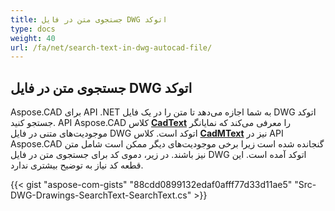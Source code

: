 ```yaml
---
title: جستجوی متن در فایل DWG اتوکد
type: docs
weight: 40
url: /fa/net/search-text-in-dwg-autocad-file/
---
```


## **جستجوی متن در فایل DWG اتوکد**
Aspose.CAD برای API .NET به شما اجازه می‌دهد تا متن را در یک فایل DWG اتوکد جستجو کنید. API Aspose.CAD کلاس [**CadText**](https://reference.aspose.com/cad/net/aspose.cad.fileformats.cad.cadobjects/cadtext) را معرفی می‌کند که نمایانگر موجودیت‌های متنی در فایل DWG اتوکد است. کلاس [**CadMText**](https://reference.aspose.com/cad/net/aspose.cad.fileformats.cad.cadobjects/cadmtext) نیز در API Aspose.CAD گنجانده شده است زیرا برخی موجودیت‌های دیگر ممکن است شامل متن نیز باشند. در زیر، دموی کد برای جستجوی متن در فایل DWG اتوکد آمده است. این قطعه کد نیاز به توضیح بیشتری ندارد.

{{< gist "aspose-com-gists" "88cdd0899132edaf0afff77d33d11ae5" "Src-DWG-Drawings-SearchText-SearchText.cs" >}}
